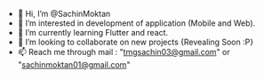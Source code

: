 - 👋 Hi, I’m @SachinMoktan
- 👀 I’m interested in development of application (Mobile and Web).
- 🌱 I’m currently learning Flutter and react.
- 💞️ I’m looking to collaborate on new projects {Revealing Soon :P}
- 📫 Reach me through mail : "tmgsachin03@gmail.com" or "sachinmoktan01@gmail.com"

<!---
SachinMoktan/SachinMoktan is a ✨ special ✨ repository because its `README.md` (this file) appears on your GitHub profile.
You can click the Preview link to take a look at your changes.
--->
